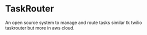 # TaskRouter
An open source system to manage and route tasks similar tk twilio taskrouter but more in aws cloud.
